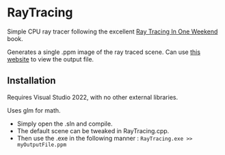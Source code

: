 # RayTracing

Simple CPU ray tracer following the excellent [Ray Tracing In One Weekend](https://raytracing.github.io/books/RayTracingInOneWeekend.html#overview) book.

Generates a single .ppm image of the ray traced scene. Can use [this website](cs.rhodes.edu/welshc/COMP141_F16/ppmReader.html) to view the output file.

## Installation

Requires Visual Studio 2022, with no other external libraries. 

Uses glm for math.

- Simply open the .sln and compile.
- The default scene can be tweaked in RayTracing.cpp.
- Then use the .exe in the following manner :
`RayTracing.exe >> myOutputFile.ppm`
